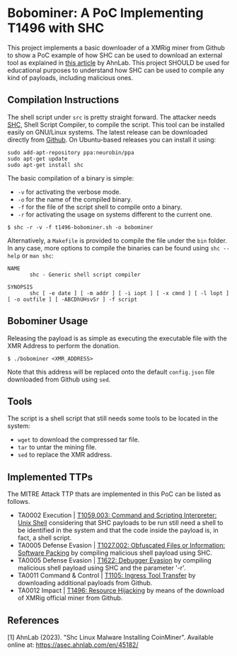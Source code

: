 # Bobominer: A PoC Implementing T1496 with SHC

This project implements a basic downloader of a XMRig miner from Github to show a PoC example of how SHC can be used to download an external tool as explained in [this article](https://asec.ahnlab.com/en/45182/) by AhnLab.
This project SHOULD be used for educational purposes to understand how SHC can be used to compile any kind of payloads, including malicious ones. 

## Compilation Instructions

The shell script under `src` is pretty straight forward.
The attacker needs [SHC](https://github.com/neurobin/shc), Shell Script Compiler, to compile the script.
This tool can be installed easily on GNU/Linux systems.
The latest release can be downloaded directly from [Github](https://github.com/neurobin/shc/releases/tag/4.0.3).
On Ubuntu-based releases you can install it using:

```
sudo add-apt-repository ppa:neurobin/ppa
sudo apt-get update
sudo apt-get install shc
```

The basic compilation of a binary is simple:
- `-v` for activating the verbose mode.
- `-o` for the name of the compiled binary.
- `-f` for the file of the script shell to compile onto a binary.
- `-r` for activating the usage on systems different to the current one.

```
$ shc -r -v -f t1496-bobominer.sh -o bobominer
```

Alternatively, a `Makefile` is provided to compile the file under the `bin` folder.
In any case, more options to compile the binaries can be found using `shc --help` or `man shc`:

```
NAME
       shc - Generic shell script compiler

SYNOPSIS
       shc [ -e date ] [ -m addr ] [ -i iopt ] [ -x cmnd ] [ -l lopt ] [ -o outfile ] [ -ABCDhUHsvSr ] -f script
```

## Bobominer Usage

Releasing the payload is as simple as executing the executable file with the XMR Address to perform the donation.

```
$ ./bobominer <XMR_ADDRESS>
```

Note that this address will be replaced onto the default `config.json` file downloaded from Github using `sed`.

## Tools

The script is a shell script that still needs some tools to be located in the system:

- `wget` to download the compressed tar file.
- `tar` to untar the mining file.
- `sed` to replace the XMR address.

## Implemented TTPs

The MITRE Attack TTP thats are implemented in this PoC can be listed as follows.

- TA0002 Execution | [T1059.003: Command and Scripting Interpreter: Unix Shell](https://attack.mitre.org/techniques/T1059/003//) considering that SHC payloads to be run still need a shell to be identified in the system and that the code inside the payload is, in fact, a shell script.
- TA0005 Defense Evasion | [T1027.002: Obfuscated Files or Information: Software Packing](https://attack.mitre.org/techniques/T1027/002) by compiling malicious shell payload using SHC.
- TA0005 Defense Evasion | [T1622: Debugger Evasion](https://attack.mitre.org/techniques/T622/) by compiling malicious shell payload using SHC and the parameter '-r'.
- TA0011 Command & Control | [T1105: Ingress Tool Transfer](https://attack.mitre.org/techniques/T1105/) by downloading additional payloads from Github.
- TA0012 Impact | [T1496: Resource Hijacking](https://attack.mitre.org/techniques/T1496/) by means of the download of XMRig official miner from Github.

## References

[1] AhnLab (2023). "Shc Linux Malware Installing CoinMiner". Available online at: https://asec.ahnlab.com/en/45182/

